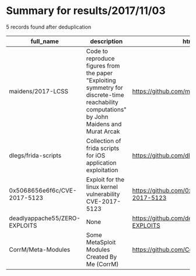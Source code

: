 
# Summary for results/2017/11/03
    
5 records found after deduplication

| full_name | description | html_url | matched_list | matched_count | pushed_at | size | stargazers_count | language | forks_count | vul_ids |
|-------------------------------|--------------------------------------------------------------------------------------------------------------------------------------------|--------------------------------------------------|----------------------------------|-----------------|---------------------------|--------|--------------------|------------|---------------|-------------------|
| maidens/2017-LCSS | Code to reproduce figures from the paper "Exploiting symmetry for discrete-time reachability computations" by John Maidens and Murat Arcak | https://github.com/maidens/2017-LCSS | ['exploit'] | 1 | 2017-11-03 02:52:42+00:00 | 29 | 0 | Python | 0 | [] |
| dlegs/frida-scripts | Collection of frida scripts for iOS application exploitation | https://github.com/dlegs/frida-scripts | ['exploit'] | 1 | 2017-11-03 01:58:47+00:00 | 1 | 0 | JavaScript | 0 | [] |
| 0x5068656e6f6c/CVE-2017-5123 | Exploit for the linux kernel vulnerability CVE-2017-5123 | https://github.com/0x5068656e6f6c/CVE-2017-5123 | ['cve-2', 'exploit'] | 2 | 2017-11-03 02:58:39+00:00 | 3 | 5 | C | 5 | ['CVE-2017-5123'] |
| deadlyappache55/ZERO-EXPLOITS | None | https://github.com/deadlyappache55/ZERO-EXPLOITS | ['exploit'] | 1 | 2017-11-03 02:55:04+00:00 | 0 | 0 | | 0 | [] |
| CorrM/Meta-Modules | Some MetaSploit Modules Created By Me (CorrM) | https://github.com/CorrM/Meta-Modules | ['metasploit module OR payload'] | 1 | 2017-11-03 23:03:42+00:00 | 3 | 0 | Ruby | 0 | [] |
